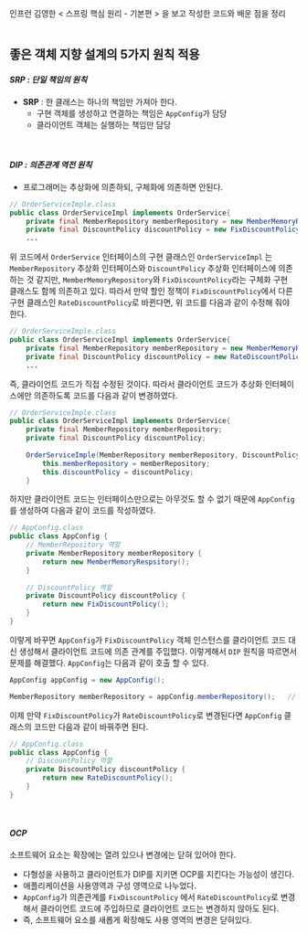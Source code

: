 인프런 김영한 < 스프링 핵심 원리 - 기본편 > 을 보고 작성한 코드와 배운 점을 정리
<br>
<br>
## 좋은 객체 지향 설계의 5가지 원칙 적용

#### ***SRP : 단일 책임의 원칙***

- **SRP** : 한 클래스는 하나의 책임만 가져아 한다.
  - 구현 객체를 생성하고 연결하는 책임은 `AppConfig`가 담당
  - 클라이언트 객체는 실행하는 책임만 담당

<br>

#### ***DIP : 의존관계 역전 원칙***

- 프로그래머는 추상화에 의존하되, 구체화에 의존하면 안된다.

```java
// OrderServiceImple.class
public class OrderServiceImpl implements OrderService{
    private final MemberRepository memberRepository = new MemberMemoryRepository();
    private final DiscountPolicy discountPolicy = new FixDiscountPolicy();
    ...
```

위 코드에서 `OrderService` 인터페이스의 구현 클래스인 `OrderServiceImpl` 는 `MemberRepository` 추상화 인터페이스와 `DiscountPolicy` 추상화 인터페이스에 의존하는 것 같지만, `MemberMemoryRepository`와 `FixDiscountPolicy`라는 구체화 구현 클래스도 함께 의존하고 있다. 따라서 만약 할인 정책이 `FixDiscountPolicy`에서 다른 구현 클래스인 `RateDiscountPolicy`로 바뀐다면, 위 코드를 다음과 같이 수정해 줘야 한다.

```java
// OrderServiceImple.class
public class OrderServiceImpl implements OrderService{
    private final MemberRepository memberRepository = new MemberMemoryRepository();
    private final DiscountPolicy discountPolicy = new RateDiscountPolicy(); // 클라이언트 코드가 변경
    ...
```

즉, 클라이언트 코드가 직접 수정된 것이다. 따라서 클라이언트 코드가 추상화 인터페이스에만 의존하도록 코드를 다음과 같이 변경하였다. 

```java
// OrderServiceImple.class
public class OrderServiceImpl implements OrderService{
    private final MemberRepository memberRepository;
    private final DiscountPolicy discountPolicy;
    
    OrderServiceImple(MemberRepository memberRepository, DiscountPolicy discountPolicy) {
        this.memberRepository = memberRepository;
        this.discountPolicy = discountPolicy;
    }
```

하지만 클라이언트 코드는 인터페이스만으로는 아무것도 할 수 없기 때문에 `AppConfig` 를 생성하여 다음과 같이 코드를 작성하였다.

```java
// AppConfig.class
public class AppConfig {
    // MemberRepository 역할
	private MemberRepository memberRepository {
        return new MemberMemoryRespsitory();
    }
    
    // DiscountPolicy 역할
    private DiscountPolicy discountPolicy {
        return new FixDiscountPolicy();
    }
}
```

이렇게 바꾸면 `AppConfig`가 `FixDiscountPolicy` 객체 인스턴스를 클라이언트 코드 대신 생성해서 클라이언트 코드에 의존 관계를 주입했다. 이렇게해서 `DIP` 원칙을 따르면서 문제를 해결했다. `AppConfig`는 다음과 같이 호출 할 수 있다.

```java
AppConfig appConfig = new AppConfig();

MemberRepository memberRepository = appConfig.memberRepository();	//  자동으로 MemberMemoryRepository 구현 클래스의 객체 생성
```

이제 만약 `FixDiscountPolicy`가 `RateDiscountPolicy`로 변경된다면 `AppConfig` 클래스의 코드만 다음과 같이 바꿔주면 된다.

```java
// AppConfig.class
public class AppConfig {
    // DiscountPolicy 역할
    private DiscountPolicy discountPolicy {
        return new RateDiscountPolicy();
    }
}
```

<br>

#### ***OCP*** 

소프트웨어 요소는 확장에는 열려 있으나 변경에는 닫혀 있어야 한다.

- 다형성을 사용하고 클라이언트가 DIP를 지키면 OCP를 지킨다는 가능성이 생긴다.
- 애플리케이션을 사용영역과 구성 영역으로 나누었다.
- `AppConfig`가 의존관계를 `FixDiscountPolicy` 에서 `RateDiscountPolicy`로 변경해서 클라이언트 코드에 주입하므로 클라이언트 코드는 변경하지 않아도 된다.
- 즉, 소프트웨어 요소를 새롭게 확장해도 사용 영역의 변경은 닫혀있다.

